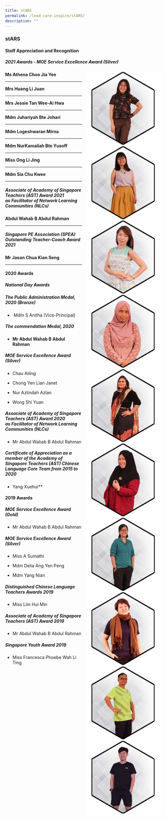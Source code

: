 ```yaml
---
title: stARS
permalink: /lead-care-inspire/stARS/
description: ""
---
```

### stARS

#### Staff Appreciation and Recognition

##### 2021 Awards - MOE Service Excellence Award (Silver)

<img src="/images/stars1.png" style="width:240px;height:240px;margin-left:15px;" align = "right"> **Ms Athena Choo Jia Yee**

* * *

<img src="/images/stars2.png" style="width:240px;height:240px;margin-left:15px;" align = "right"> **Mrs Huang Li Juan**

* * *

<img src="/images/stars3.png" style="width:240px;height:240px;margin-left:15px;" align = "right"> **Mrs Jessie Tan Wee-Ai Hwa**

* * *

<img src="/images/stars4.png" style="width:240px;height:240px;margin-left:15px;" align = "right"> **Mdm Juhariyah Bte Johari**

* * *

<img src="/images/stars5.png" style="width:240px;height:240px;margin-left:15px;" align = "right"> **Mdm Logeshwaran Mirna**

* * *

<img src="/images/stars6.png" style="width:240px;height:240px;margin-left:15px;" align = "right"> **Mdm NurKamaliah Bte Yusoff**

* * *

<img src="/images/stars7.png" style="width:240px;height:240px;margin-left:15px;" align = "right"> **Miss Ong Li Jing**

* * *

<img src="/images/stars8.png" style="width:240px;height:240px;margin-left:15px;" align = "right"> **Mdm Sia Chu Kwee**

* * *

##### Associate of Academy of Singapore Teachers (AST) Award 2021 as Facilitator of Network Learning Communities (NLCs)

<img src="/images/stars9.png" style="width:240px;height:240px;margin-left:15px;" align = "right"> **Abdul Wahab B Abdul Rahman**

* * *

##### Singapore PE Association (SPEA) Outstanding Teacher-Coach Award 2021

<img src="/images/stars10.png" style="width:240px;height:240px;margin-left:15px;" align = "right"> **Mr Jason Chua Kian Seng**

* * *

#### 2020 Awards

##### National Day Awards

##### The Public Administration Medal, 2020 (Bronze)

*    Mdm S Anitha (Vice-Principal)   
    

##### The commendation Medal, 2020

*   ******Mr Abdul Wahab B Abdul Rahman******


##### MOE Service Excellence Award (Silver)

*   Chau Ailing

*   Chong Yen Lian Janet

*   Nur Azlindah Azlan

*   Wong Shi Yuan

##### Associate of Academy of Singapore Teachers (AST) Award 2020 as Facilitator of Network Learning Communities (NLCs)


*   Mr Abdul Wahab B Abdul Rahman



##### Certificate of Appreciation as a member of the Academy of Singapore Teachers (AST) Chinese Language Core Team from 2015 to 2020



*   Yang Xuehui** 

  

#### 2019 Awards  

##### MOE Service Excellence Award (Gold)

*   Mr Abdul Wahab B Abdul Rahman

  
##### MOE Service Excellence Award (Silver)

*   Miss A Sumathi

*   Mdm Delia Ang Yen Peng

*   Mdm Yang Nian


##### Distinguished Chinese Language Teachers Awards 2019 

*   Miss Lim Hui Min


##### Associate of Academy of Singapore Teachers (AST) Award 2019
 

*   Mr Abdul Wahab B Abdul Rahman

  

##### Singapore Youth Award 2019 
 

*   Miss Francesca Phoebe Wah Li Ting